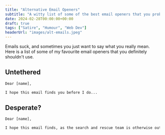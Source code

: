 ```yaml
---
title: "Alternative Email Openers"
subtitle: "A witty list of some of the best email openers that you probably shouldn't use"
date: 2024-02-28T00:00:00+00:00
draft: true
tags: ["Satire", "Humour", "Web Dev"]
headerUrl: "images/alt-emails.jpeg"
---
```


Emails suck, and sometimes you just want to say what you really mean. Here is a list of some of my favourite email openers that you definitely shouldn't use.

## Untethered
```txt
Dear [name],

I hope this email finds you before I do...
```

## Desperate?
```txt
Dear [name],

I hope this email finds, as the search and rescue team is otherwise out of ideas...
```
